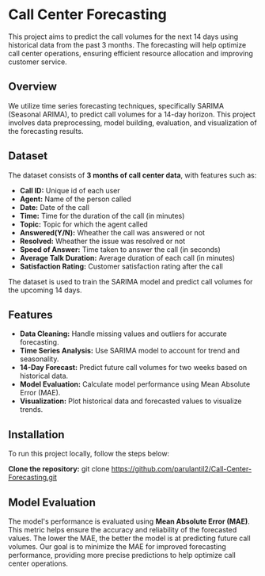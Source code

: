 # Call Center Forecasting

This project aims to predict the call volumes for the next 14 days using historical data from the past 3 months. The forecasting will help optimize call center operations, ensuring efficient resource allocation and improving customer service.

## Overview

We utilize time series forecasting techniques, specifically SARIMA (Seasonal ARIMA), to predict call volumes for a 14-day horizon. This project involves data preprocessing, model building, evaluation, and visualization of the forecasting results.

## Dataset

The dataset consists of **3 months of call center data**, with features such as:
- **Call ID:** Unique id of each user
- **Agent:** Name of the person called
- **Date:** Date of the call
- **Time:** Time for the duration of the call (in minutes)
- **Topic:** Topic for which the agent called
- **Answered(Y/N):** Wheather the call was answered or not 
- **Resolved:** Wheather the issue was resolved or not 
- **Speed of Answer:** Time taken to answer the call (in seconds)
- **Average Talk Duration:** Average duration of each call (in minutes)
- **Satisfaction Rating:** Customer satisfaction rating after the call


The dataset is used to train the SARIMA model and predict call volumes for the upcoming 14 days.

## Features

- **Data Cleaning:** Handle missing values and outliers for accurate forecasting.
- **Time Series Analysis:** Use SARIMA model to account for trend and seasonality.
- **14-Day Forecast:** Predict future call volumes for two weeks based on historical data.
- **Model Evaluation:** Calculate model performance using Mean Absolute Error (MAE).
- **Visualization:** Plot historical data and forecasted values to visualize trends.


## Installation

To run this project locally, follow the steps below:

 **Clone the repository:**
   git clone https://github.com/parulantil2/Call-Center-Forecasting.git
   

## Model Evaluation

The model's performance is evaluated using **Mean Absolute Error (MAE)**.
This metric helps ensure the accuracy and reliability of the forecasted values.
The lower the MAE, the better the model is at predicting future call volumes.
Our goal is to minimize the MAE for improved forecasting performance, providing more precise predictions to help optimize call center operations.

